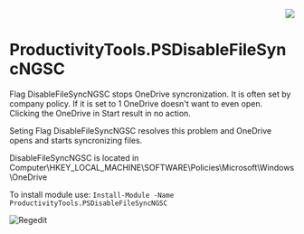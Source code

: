 <p align="right">
  <a href="https://www.powershellgallery.com/packages/ProductivityTools.PSGetDateName/">
    <img src="https://powershellgallery.com/Content/Images/Branding/psgallerylogo.png" />
  </a>
</p>


# ProductivityTools.PSDisableFileSyncNGSC
Flag DisableFileSyncNGSC stops OneDrive syncronization. It is often set by company policy. 
If it is set to 1 OneDrive doesn't want to even open. Clicking the OneDrive in Start result in no action.

Seting Flag DisableFileSyncNGSC resolves this problem and OneDrive opens and starts syncronizing files. 

DisableFileSyncNGSC is located in Computer\HKEY_LOCAL_MACHINE\SOFTWARE\Policies\Microsoft\Windows\OneDrive

To install module use:
```Install-Module -Name ProductivityTools.PSDisableFileSyncNGSC```


![Regedit](https://github.com/pwujczyk/ProductivityTools.PSDisableFileSyncNGSC/blob/media/Rejestr.png)
